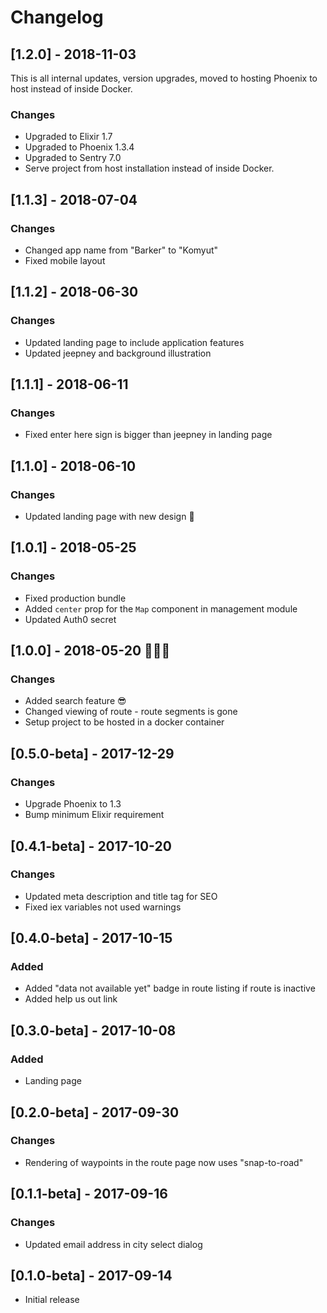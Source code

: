 # Changelog

## [1.2.0] - 2018-11-03
This is all internal updates, version upgrades, moved to hosting Phoenix to host instead of inside Docker.

### Changes
- Upgraded to Elixir 1.7
- Upgraded to Phoenix 1.3.4
- Upgraded to Sentry 7.0
- Serve project from host installation instead of inside Docker.

## [1.1.3] - 2018-07-04
### Changes
- Changed app name from "Barker" to "Komyut"
- Fixed mobile layout

## [1.1.2] - 2018-06-30
### Changes
- Updated landing page to include application features
- Updated jeepney and background illustration

## [1.1.1] - 2018-06-11
### Changes
- Fixed enter here sign is bigger than jeepney in landing page

## [1.1.0] - 2018-06-10
### Changes
- Updated landing page with new design 🎨

## [1.0.1] - 2018-05-25
### Changes
- Fixed production bundle
- Added `center` prop for the `Map` component in management module
- Updated Auth0 secret

## [1.0.0] - 2018-05-20 🎉🎉🎉
### Changes
- Added search feature 😎
- Changed viewing of route - route segments is gone
- Setup project to be hosted in a docker container 

## [0.5.0-beta] - 2017-12-29
### Changes
- Upgrade Phoenix to 1.3
- Bump minimum Elixir requirement

## [0.4.1-beta] - 2017-10-20
### Changes
- Updated meta description and title tag for SEO
- Fixed iex variables not used warnings

## [0.4.0-beta] - 2017-10-15
### Added
- Added "data not available yet" badge in route listing if route is inactive
- Added help us out link

## [0.3.0-beta] - 2017-10-08
### Added
- Landing page

## [0.2.0-beta] - 2017-09-30
### Changes
- Rendering of waypoints in the route page now uses "snap-to-road"

## [0.1.1-beta] - 2017-09-16
### Changes
- Updated email address in city select dialog

## [0.1.0-beta] - 2017-09-14
- Initial release